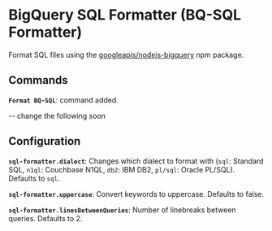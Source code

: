 # BigQuery SQL Formatter (BQ-SQL Formatter)

Format SQL files using the [googleapis/nodejs-bigquery](https://github.com/googleapis/nodejs-bigquery) npm package.

## Commands

**`Format BQ-SQL`**: command added.


-- change the following soon

## Configuration

**`sql-formatter.dialect`**: Changes which dialect to format with (`sql`: Standard SQL, `n1ql`: Couchbase N1QL, `db2`: IBM DB2, `pl/sql`: Oracle PL/SQL). Defaults to `sql`.

**`sql-formatter.uppercase`**: Convert keywords to uppercase. Defaults to false.

**`sql-formatter.linesBetweenQueries`**: Number of linebreaks between queries. Defaults to 2.
